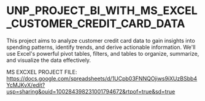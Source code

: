 # UNP_PROJECT_BI_WITH_MS_EXCEL_CUSTOMER_CREDIT_CARD_DATA

This project aims to analyze customer credit card data to gain insights into spending patterns, identify trends, and derive actionable information. We'll use Excel's powerful pivot tables, filters, and tables to organize, summarize, and visualize the data effectively.

MS EXCXEL PROJECT FILE: https://docs.google.com/spreadsheets/d/1UCpb03FNNQOjiws9iXUzBSbb4YcMJKvX/edit?usp=sharing&ouid=100284398231001794672&rtpof=true&sd=true
